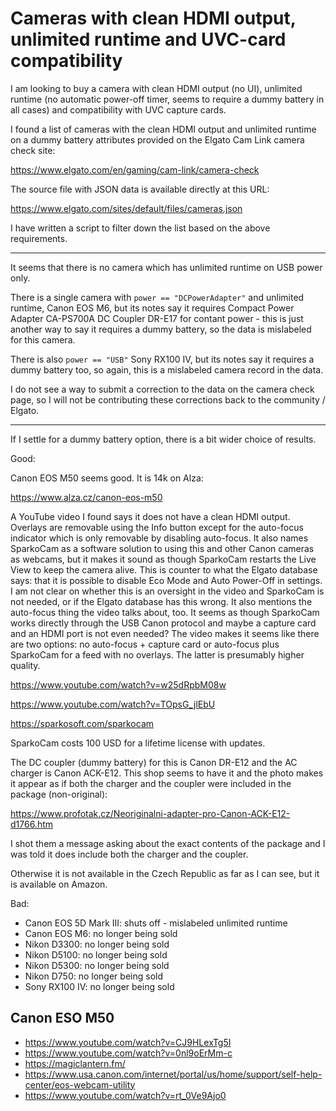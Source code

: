 # Cameras with clean HDMI output, unlimited runtime and UVC-card compatibility

I am looking to buy a camera with clean HDMI output (no UI), unlimited runtime
(no automatic power-off timer, seems to require a dummy battery in all cases)
and compatibility with UVC capture cards.

I found a list of cameras with the clean HDMI output and unlimited runtime on a
dummy battery attributes provided on the Elgato Cam Link camera check site:

https://www.elgato.com/en/gaming/cam-link/camera-check

The source file with JSON data is available directly at this URL:

https://www.elgato.com/sites/default/files/cameras.json

I have written a script to filter down the list based on the above requirements.

---

It seems that there is no camera which has unlimited runtime on USB power only.

There is a single camera with `power == "DCPowerAdapter"` and unlimited runtime,
Canon EOS M6, but its notes say it requires Compact Power Adapter CA-PS700A DC
Coupler DR-E17 for contant power - this is just another way to say it requires a
dummy battery, so the data is mislabeled for this camera.

There is also `power == "USB"` Sony RX100 IV, but its notes say it requires a
dummy battery too, so again, this is a mislabeled camera record in the data.

I do not see a way to submit a correction to the data on the camera check page,
so I will not be contributing these corrections back to the community / Elgato.

---

If I settle for a dummy battery option, there is a bit wider choice of results.

Good:

Canon EOS M50 seems good. It is 14k on Alza:

https://www.alza.cz/canon-eos-m50

A YouTube video I found says it does not have a clean HDMI output. Overlays are
removable using the Info button except for the auto-focus indicator which is
only removable by disabling auto-focus. It also names SparkoCam as a software
solution to using this and other Canon cameras as webcams, but it makes it
sound as though SparkoCam restarts the Live View to keep the camera alive. This
is counter to what the Elgato database says: that it is possible to disable
Eco Mode and Auto Power-Off in settings. I am not clear on whether this is an
oversight in the video and SparkoCam is not needed, or if the Elgato database
has this wrong. It also mentions the auto-focus thing the video talks about,
too. It seems as though SparkoCam works directly through the USB Canon protocol
and maybe a capture card and an HDMI port is not even needed? The video makes
it seems like there are two options: no auto-focus + capture card or auto-focus
plus SparkoCam for a feed with no overlays. The latter is presumably higher
quality.

https://www.youtube.com/watch?v=w25dRpbM08w

https://www.youtube.com/watch?v=TOpsG_jlEbU

https://sparkosoft.com/sparkocam

SparkoCam costs 100 USD for a lifetime license with updates.

The DC coupler (dummy battery) for this is Canon DR-E12 and the AC charger is
Canon ACK-E12. This shop seems to have it and the photo makes it appear as if
both the charger and the coupler were included in the package (non-original):

https://www.profotak.cz/Neoriginalni-adapter-pro-Canon-ACK-E12-d1766.htm

I shot them a message asking about the exact contents of the package and I was
told it does include both the charger and the coupler.

Otherwise it is not available in the Czech Republic as far as I can see, but it
is available on Amazon.

Bad:

- Canon EOS 5D Mark III: shuts off - mislabeled unlimited runtime
- Canon EOS M6: no longer being sold
- Nikon D3300: no longer being sold
- Nikon D5100: no longer being sold
- Nikon D5300: no longer being sold
- Nikon D750: no longer being sold
- Sony RX100 IV: no longer being sold

## Canon ESO M50

- https://www.youtube.com/watch?v=CJ9HLexTg5I
- https://www.youtube.com/watch?v=0nl9oErMm-c
- https://magiclantern.fm/
- https://www.usa.canon.com/internet/portal/us/home/support/self-help-center/eos-webcam-utility
- https://www.youtube.com/watch?v=rt_0Ve9Ajo0
